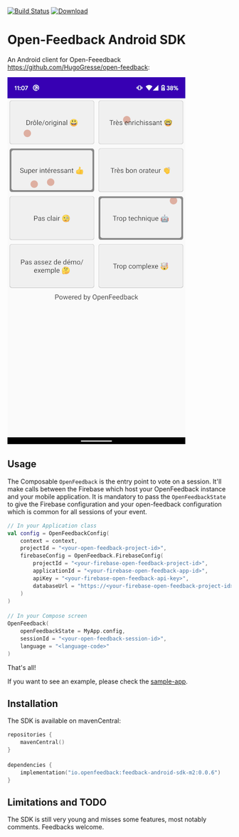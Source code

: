 [![Build Status](https://travis-ci.org/paug/openfeedback-android-sdk.svg?branch=master)](https://travis-ci.org/paug/openfeedback-android-sdk) [ ![Download](https://api.bintray.com/packages/openfeedback/Android/feedback-android-sdk-ui/images/download.svg) ](https://bintray.com/openfeedback/Android/feedback-android-sdk-ui/_latestVersion)
# Open-Feedback Android SDK

An Android client for Open-Feeedback https://github.com/HugoGresse/open-feedback:

![screenshot](docs/screenshot.png)

## Usage

The Composable `OpenFeedback` is the entry point to vote on a session. It'll make calls
between the Firebase which host your OpenFeedback instance and your mobile application. It is
mandatory to pass the `OpenFeedbackState` to give the Firebase configuration and your open-feedback
configuration which is common for all sessions of your event.

```kotlin
// In your Application class
val config = OpenFeedbackConfig(
    context = context,
    projectId = "<your-open-feedback-project-id>",
    firebaseConfig = OpenFeedback.FirebaseConfig(
        projectId = "<your-firebase-open-feedback-project-id>",
        applicationId = "<your-firebase-open-feedback-app-id>",
        apiKey = "<your-firebase-open-feedback-api-key>",
        databaseUrl = "https://<your-firebase-open-feedback-project-id>.firebaseio.com"
    )
)

// In your Compose screen
OpenFeedback(
    openFeedbackState = MyApp.config,
    sessionId = "<your-open-feedback-session-id>",
    language = "<language-code>"
)
```

That's all!

If you want to see an example, please check the [sample-app](sample-app/src/main/java/io/openfeedback/android/sample/MainActivity.kt).

## Installation

The SDK is available on mavenCentral:

```kotlin
repositories {
    mavenCentral()
}

dependencies {
    implementation("io.openfeedback:feedback-android-sdk-m2:0.0.6")
}
```

## Limitations and TODO

The SDK is still very young and misses some features, most notably comments. Feedbacks welcome.
